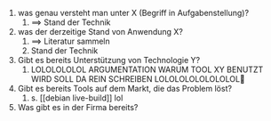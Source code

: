 1. was genau versteht man unter X (Begriff in Aufgabenstellung)?
	1. ==> Stand der Technik
2. was der derzeitige Stand von Anwendung X?
	1. ==> Literatur sammeln
	2. Stand der Technik
3. Gibt es bereits Unterstützung von Technologie Y?
	1. LOLOLOLOLOL ARGUMENTATION WARUM TOOL XY BENUTZT WIRD SOLL DA REIN SCHREIBEN LOLOLOLOLOLOLOLOL🥳
4. Gibt es bereits Tools auf dem Markt, die das Problem löst?
	1. s. [[debian live-build]] lol
5. Was gibt es in der Firma bereits?